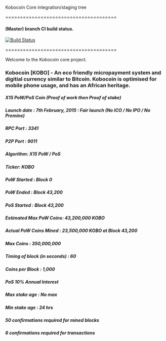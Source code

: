 Kobocoin Core integration/staging tree

======================================


#### (Master) branch CI build status.

[![Build Status](https://travis-ci.com/kobocoin/Kobocoin.svg?branch=master)](https://travis-ci.com/kobocoin/Kobocoin)

======================================

Welcome to the Kobocoin core project.

### Kobocoin [KOBO] - An eco friendly micropayment system and digitial currency similar to Bitcoin. Kobocoin is optimised for mobile phone usage, and has an African heritage.

##### X15 PoW/PoS Coin (Proof of work then Proof of stake)

##### Launch date : 7th February, 2015 : Fair launch (No ICO / No IPO / No Premine)

##### RPC Port : 3341

##### P2P Port : 9011

##### Algorithm: X15 PoW / PoS

##### Ticker: KOBO

##### PoW Started : Block 0

##### PoW Ended : Block 43,200

##### PoS Started : Block 43,200

##### Estimated Max PoW Coins: 43,200,000 KOBO 

##### Actual PoW Coins Mined : 23,500,000 KOBO at Block 43,200

##### Max Coins : 350,000,000

##### Timing of block (in seconds) : 60

##### Coins per Block : 1,000

##### PoS 10% Annual Interest

##### Max stake age : No max

##### Min stake age : 24 hrs

##### 50 confirmations required for mined blocks

##### 6 confirmations required for transactions
